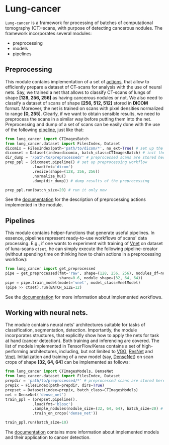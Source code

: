 # Lung-cancer

`Lung-cancer` is a framework for processing of batches of computational tomography (CT)-scans, with purpose of detecting cancerous nodules.
The framework incorporates several modules:
- preprocessing
- models
- pipelines

## Preprocessing
This module contains implementation of a set of [actions](https://github.com/analysiscenter/dataset), that allow to efficiently prepare a dataset of CT-scans for analysis with the use of neural nets. Say, we trained a net that allows to classify CT-scans of lungs of shape **[128, 256, 256]** as having cancerous nodules or not. We also need to classify a dataset of scans of shape **[256, 512, 512]** stored in **DICOM** format. Moreover, the net is trained on scans with pixel densities normalized to range **[0, 255]**. Clearly, if we want to obtain sensible results, we need to preprocess the scans in a similar way before putting them into the net. Preprocessing and dump of a set of scans can be easily done with the use of the following [pipeline](https://github.com/analysiscenter/dataset), just like that:
```python
from lung_cancer import CTImagesBatch
from lung_cancer.dataset import FilesIndex, Dataset
dicomix = FilesIndex(path='path/to/dicom/*', no_ext=True) # set up the index
dicomset = Dataset(index=dicomix, batch_class=CTImagesBatch) # init the dataset of blosc files
dir_dump = '/path/to/preprocessed/' # preprocessed scans are stored here
prep_ppl = (dicomset.pipeline() # set up preprocessing workflow
            .load(fmt='dicom')
            .resize(shape=(128, 256, 256))
            .normalize_hu()
            .dump(dir_dump)) # dump results of the preprocessing

prep_ppl.run(batch_size=20) # run it only now
```
See the [documentation](doc/preprocessing.md) for the description of preprocessing actions implemented in the module.

## Pipelines
This module contains helper-functions that generate useful pipelines. In essence, pipelines represent ready-to-use workflows of scans' data processing. E.g., if one wants to experiment with training of [Vnet](linkvnet) on dataset of luna-scans `ctset`, he can simply execute the following pipeline-creator (without spending time on thinking how to chain actions in a preprocessing workflow):
```python
from lung_cancer import get_preprocessed
pipe = get_preprocessed(fmt='raw', shape=(128, 256, 256), nodules_df=nodules, batch_size=20,
                        share=0.6, nodule_shape=(32, 64, 64))
pipe = pipe.train_model(model='vnet', model_class=VnetModel)
(pipe >> ctset).run(BATCH_SIZE=12)
```
See the [documentation](doc/pipelines.md) for more information about implemented workflows.

## Working with neural nets.
The module contains neural nets' architectures suitable for tasks of classification, segmentation, detection. Importantly, the module incorporates structures, that explicitly show how to apply the nets for task at hand (cancer detection). Both training and inferencing are covered. The list of models implemented in TensorFlow/Keras contains a set of high-performing architectures, including, but not limited to [VGG](vgglink), [ResNet](resnetlink) and [Vnet](vnetlink). Initialization and training of a new model (say, [DenseNet](linkondense)) on scan crops of shape **[32, 64, 64]** can be implemented as follows:
```python
from lung_cancer import CTImagesModels, DenseNet
from lung_cancer.dataset import FilesIndex, Dataset
prepdir = 'path/to/preprocessed/*' # preprocessed scans are stored here
prepix = FilesIndex(path=prepdir, dirs=True)
prepset = Dataset(index=prepix, batch_class=CTImagesModels)
net = DenseNet('dense_net')
train_ppl = (prepset.pipeline().
            .load(fmt='blosc')
            .sample_nodules(nodule_size=(32, 64, 64), batch_size=20) # sample 20 crops from scans
            .train_on_crops('dense_net'))

train_ppl.run(batch_size=10)
```

The [documentation](linkmodels) contains more information about implemented models and their application to cancer detection.
